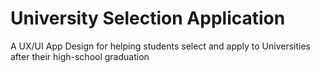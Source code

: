 # University Selection Application
 A UX/UI App Design for helping students select and apply to Universities after their high-school graduation 
